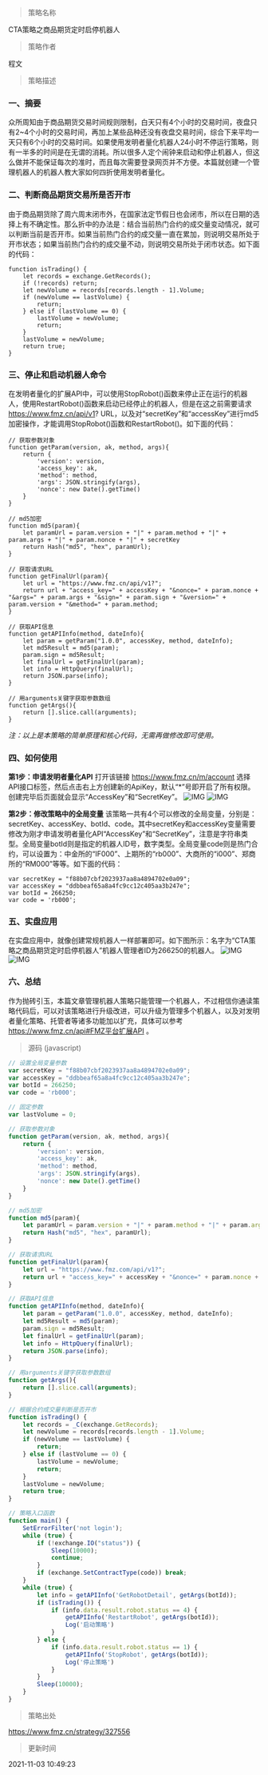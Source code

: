 
> 策略名称

CTA策略之商品期货定时启停机器人

> 策略作者

程文

> 策略描述

### 一、摘要
众所周知由于商品期货交易时间规则限制，白天只有4个小时的交易时间，夜盘只有2~4个小时的交易时间，再加上某些品种还没有夜盘交易时间，综合下来平均一天只有6个小时的交易时间。如果使用发明者量化机器人24小时不停运行策略，则有一半多的时间是在无谓的消耗。所以很多人定个闹钟来启动和停止机器人，但这么做并不能保证每次的准时，而且每次需要登录网页并不方便。本篇就创建一个管理机器人的机器人教大家如何四折使用发明者量化。

### 二、判断商品期货交易所是否开市
由于商品期货除了周六周末闭市外，在国家法定节假日也会闭市，所以在日期的选择上有不确定性。那么折中的办法是：结合当前热门合约的成交量变动情况，就可以判断当前是否开市。如果当前热门合约的成交量一直在累加，则说明交易所处于开市状态；如果当前热门合约的成交量不动，则说明交易所处于闭市状态。如下面的代码：
```
function isTrading() {
    let records = exchange.GetRecords();
    if (!records) return;
    let newVolume = records[records.length - 1].Volume;
    if (newVolume == lastVolume) {
        return;
    } else if (lastVolume == 0) {
        lastVolume = newVolume;
        return;
    }
    lastVolume = newVolume;
    return true;
}
```

### 三、停止和启动机器人命令
在发明者量化的扩展API中，可以使用StopRobot()函数来停止正在运行的机器人，使用RestartRobot()函数来启动已经停止的机器人，但是在这之前需要请求 https://www.fmz.cn/api/v1? URL，以及对“secretKey”和“accessKey”进行md5加密操作，才能调用StopRobot()函数和RestartRobot()。如下面的代码：
```
// 获取参数对象
function getParam(version, ak, method, args){
    return {
        'version': version,
        'access_key': ak,
        'method': method,
        'args': JSON.stringify(args),
        'nonce': new Date().getTime()
    }
}

// md5加密
function md5(param){
    let paramUrl = param.version + "|" + param.method + "|" + param.args + "|" + param.nonce + "|" + secretKey
    return Hash("md5", "hex", paramUrl);
}

// 获取请求URL
function getFinalUrl(param){
    let url = "https://www.fmz.cn/api/v1?";
    return url + "access_key=" + accessKey + "&nonce=" + param.nonce + "&args=" + param.args + "&sign=" + param.sign + "&version=" + param.version + "&method=" + param.method;
}

// 获取API信息
function getAPIInfo(method, dateInfo){
    let param = getParam("1.0.0", accessKey, method, dateInfo);
    let md5Result = md5(param);
    param.sign = md5Result;
    let finalUrl = getFinalUrl(param);
    let info = HttpQuery(finalUrl);
    return JSON.parse(info);
}

// 用arguments关键字获取参数数组
function getArgs(){
    return [].slice.call(arguments);
}
```
*注：以上是本策略的简单原理和核心代码，无需再做修改即可使用。*

### 四、如何使用
**第1步：申请发明者量化API**
打开该链接 https://www.fmz.cn/m/account 选择API接口标签，然后点击右上方创建新的ApiKey，默认“*”号即开启了所有权限。创建完毕后页面就会显示“AccessKey”和“SecretKey”。
 ![IMG](https://www.fmz.cn/upload/asset/392128f2c5b1c594fa4b.png) 
 ![IMG](https://www.fmz.cn/upload/asset/395b15cbbd30c4215a98.png) 

**第2步：修改策略中的全局变量**
该策略一共有4个可以修改的全局变量，分别是：secretKey、accessKey、botId、code。其中secretKey和accessKey变量需要修改为刚才申请发明者量化API“AccessKey”和“SecretKey”，注意是字符串类型。全局变量botId则是指定的机器人ID号，数字类型。全局变量code则是热门合约，可以设置为：中金所的“IF000”、上期所的“rb000”、大商所的“i000”、郑商所的“RM000”等等。如下面的代码：
```
var secretKey = "f88b07cbf2023937aa8a4894702e0a09";
var accessKey = "ddbbeaf65a8a4fc9cc12c405aa3b247e";
var botId = 266250;
var code = 'rb000';
```

### 五、实盘应用
在实盘应用中，就像创建常规机器人一样部署即可。如下图所示：名字为“CTA策略之商品期货定时启停机器人”机器人管理者ID为266250的机器人。
 ![IMG](https://www.fmz.cn/upload/asset/39cc741848b22360f1aa.png) 
 ![IMG](https://www.fmz.cn/upload/asset/3a5bbbd0f9f9a1e341f2.jpg) 

### 六、总结
作为抛砖引玉，本篇文章管理机器人策略只能管理一个机器人，不过相信你通读策略代码后，可以对该策略进行升级改进，可以升级为管理多个机器人，以及对发明者量化策略、托管者等诸多功能加以扩充，具体可以参考 https://www.fmz.cn/api#FMZ平台扩展API 。



> 源码 (javascript)

``` javascript
// 设置全局变量参数
var secretKey = "f88b07cbf2023937aa8a4894702e0a09";
var accessKey = "ddbbeaf65a8a4fc9cc12c405aa3b247e";
var botId = 266250;
var code = 'rb000';

// 固定参数
var lastVolume = 0;

// 获取参数对象
function getParam(version, ak, method, args){
    return {
        'version': version,
        'access_key': ak,
        'method': method,
        'args': JSON.stringify(args),
        'nonce': new Date().getTime()
    }
}

// md5加密
function md5(param){
    let paramUrl = param.version + "|" + param.method + "|" + param.args + "|" + param.nonce + "|" + secretKey
    return Hash("md5", "hex", paramUrl);
}

// 获取请求URL
function getFinalUrl(param){
    let url = "https://www.fmz.com/api/v1?";
    return url + "access_key=" + accessKey + "&nonce=" + param.nonce + "&args=" + param.args + "&sign=" + param.sign + "&version=" + param.version + "&method=" + param.method;
}

// 获取API信息
function getAPIInfo(method, dateInfo){
    let param = getParam("1.0.0", accessKey, method, dateInfo);
    let md5Result = md5(param);
    param.sign = md5Result;
    let finalUrl = getFinalUrl(param);
    let info = HttpQuery(finalUrl);
    return JSON.parse(info);
}

// 用arguments关键字获取参数数组
function getArgs(){
    return [].slice.call(arguments);
}

// 根据合约成交量判断是否开市
function isTrading() {
    let records = _C(exchange.GetRecords);
    let newVolume = records[records.length - 1].Volume;
    if (newVolume == lastVolume) {
        return;
    } else if (lastVolume == 0) {
        lastVolume = newVolume;
        return;
    }
    lastVolume = newVolume;
    return true;
}

// 策略入口函数
function main() {
    SetErrorFilter('not login');
    while (true) {
        if (!exchange.IO("status")) {
            Sleep(10000);
            continue;
        }
        if (exchange.SetContractType(code)) break;
    }
    while (true) {
        let info = getAPIInfo('GetRobotDetail', getArgs(botId));
        if (isTrading()) {
            if (info.data.result.robot.status == 4) {
                getAPIInfo('RestartRobot', getArgs(botId));
                Log('启动策略')
            }
        } else {
            if (info.data.result.robot.status == 1) {
                getAPIInfo('StopRobot', getArgs(botId));
                Log('停止策略')
            }
        }
        Sleep(10000);
    }
}


```

> 策略出处

https://www.fmz.cn/strategy/327556

> 更新时间

2021-11-03 10:49:23

